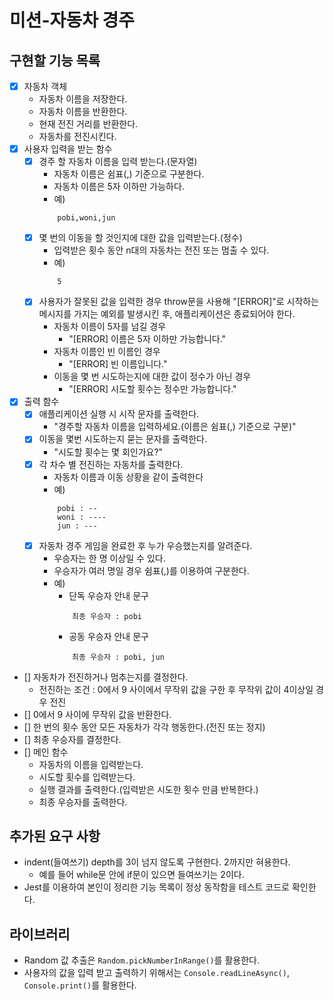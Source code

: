# 미션-자동차 경주 

## 구현할 기능 목록
- [x] 자동차 객체
    - 자동차 이름을 저장한다.
    - 자동차 이름을 반환한다.
    - 현재 전진 거리를 반환한다.
    - 자동차를 전진시킨다.
- [x] 사용자 입력을 받는 함수
    - [x] 경주 할 자동차 이름을 입력 받는다.(문자열)
        - 자동차 이름은 쉼표(,) 기준으로 구분한다.
        - 자동차 이름은 5자 이하만 가능하다.
        - 예) 
        ```
            pobi,woni,jun
        ```
    - [x] 몇 번의 이동을 할 것인지에 대한 값을 입력받는다.(정수)
        - 입력받은 횟수 동안 n대의 자동차는 전진 또는 멈출 수 있다.
        - 예)
        ```
            5
        ```
    - [x] 사용자가 잘못된 값을 입력한 경우 throw문을 사용해 "[ERROR]"로 시작하는 메시지를 가지는 예외를 발생시킨 후, 애플리케이션은 종료되어야 한다.
        - 자동차 이름이 5자를 넘길 경우
            - "[ERROR] 이름은 5자 이하만 가능합니다."
        - 자동차 이름인 빈 이름인 경우
            - "[ERROR] 빈 이름입니다."
        - 이동을 몇 번 시도하는지에 대한 값이 정수가 아닌 경우
            - "[ERROR] 시도할 횟수는 정수만 가능합니다."
- [x] 출력 함수
    - [x] 애플리케이션 실행 시 시작 문자를 출력한다.
        - "경주할 자동차 이름을 입력하세요.(이름은 쉼표(,) 기준으로 구분)"
    - [x] 이동을 몇번 시도하는지 묻는 문자를 출력한다.
        - "시도할 횟수는 몇 회인가요?"
    - [x] 각 차수 별 전진하는 자동차를 출력한다.
        - 자동차 이름과 이동 상황을 같이 출력한다
        - 예)
        ```
            pobi : --
            woni : ----
            jun : ---
        ```
    - [x] 자동차 경주 게임을 완료한 후 누가 우승했는지를 알려준다.
        - 우승자는 한 명 이상일 수 있다.
        - 우승자가 여러 명일 경우 쉼표(,)를 이용하여 구분한다.
        - 예)
            - 단독 우승자 안내 문구
            ```
                최종 우승자 : pobi
            ```
            - 공동 우승자 안내 문구
            ```
                최종 우승자 : pobi, jun
            ```
- [] 자동차가 전진하거나 멈추는지를 결정한다.
    - 전진하는 조건 : 0에서 9 사이에서 무작위 값을 구한 후 무작위 값이 4이상일 경우 전진
- [] 0에서 9 사이에 무작위 값을 반환한다.
- [] 한 번의 횟수 동안 모든 자동차가 각각 행동한다.(전진 또는 정지)
- [] 최종 우승자를 결정한다.
- [] 메인 함수
    - 자동차의 이름을 입력받는다.
    - 시도할 횟수를 입력받는다.
    - 실행 결과를 출력한다.(입력받은 시도한 횟수 만큼 반복한다.)
    - 최종 우승자를 출력한다.

## 추가된 요구 사항
- indent(들여쓰기) depth를 3이 넘지 않도록 구현한다. 2까지만 혀용한다.
    - 예를 들어 while문 안에 if문이 있으면 들여쓰기는 2이다.
- Jest를 이용하여 본인이 정리한 기능 목록이 정상 동작함을 테스트 코드로 확인한다.

## 라이브러리
- Random 값 추출은 `Random.pickNumberInRange()`를 활용한다.
- 사용자의 값을 입력 받고 출력하기 위해서는 `Console.readLineAsync()`, `Console.print()`를 활용한다.